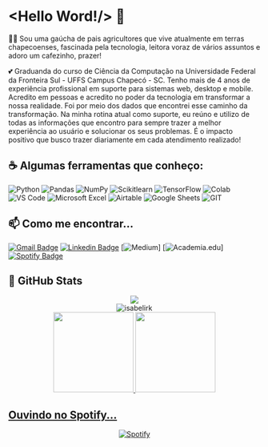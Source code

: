 # <Hello Word!/> :wave:

:woman_student: Sou uma gaúcha de pais agricultores que vive atualmente em terras chapecoenses, fascinada pela tecnologia, leitora voraz de vários assuntos e adoro um cafezinho, prazer!

:two_hearts: Graduanda do curso de Ciência da Computação na Universidade Federal da Fronteira Sul - UFFS Campus Chapecó - SC. Tenho mais de 4 anos de experiência profissional em suporte para sistemas web, desktop e mobile. Acredito em pessoas e acredito no poder da tecnologia em transformar a nossa realidade. Foi por meio dos dados que encontrei esse caminho da transformação. Na minha rotina atual como suporte, eu reúno e utilizo de todas as informações que encontro para sempre trazer a melhor experiência ao usuário e solucionar os seus problemas. É o impacto positivo que busco trazer diariamente em cada atendimento realizado!


## :coffee: Algumas ferramentas que conheço:

![Python](https://img.shields.io/badge/python-3670A0?style=for-the-badge&logo=python&logoColor=ffdd54) 
![Pandas](https://img.shields.io/badge/pandas-%23150458.svg?style=for-the-badge&logo=pandas&logoColor=white)
![NumPy](https://img.shields.io/badge/numpy-%23013243.svg?style=for-the-badge&logo=numpy&logoColor=white)
![Scikitlearn](https://img.shields.io/badge/scikit_learn-F7931E?style=for-the-badge&logo=scikit-learn&logoColor=white)
![TensorFlow](https://img.shields.io/badge/TensorFlow-FF6F00?style=for-the-badge&logo=tensorflow&logoColor=white)
![Colab](https://img.shields.io/badge/Colab-F9AB00?style=for-the-badge&logo=googlecolab&color=525252)
![VS Code](https://img.shields.io/badge/Visual_Studio_Code-0078D4?style=for-the-badge&logo=visual%20studio%20code&logoColor=white)
![Microsoft Excel](https://img.shields.io/badge/Microsoft_Excel-217346?style=for-the-badge&logo=microsoft-excel&logoColor=white)
![Airtable](https://img.shields.io/badge/Airtable-18BFFF?style=for-the-badge&logo=Airtable&logoColor=white)
![Google Sheets](https://img.shields.io/badge/Google%20Sheets-34A853?style=for-the-badge&logo=google-sheets&logoColor=white)
![GIT](https://img.shields.io/badge/GIT-E44C30?style=for-the-badge&logo=git&logoColor=white)


## :mailbox: Como me encontrar...

[![Gmail Badge](https://img.shields.io/badge/-Gmail-c14438?style=flat-square&logo=Gmail&logoColor=white&link=mailto:isabelireik2@gmail.com)](mailto:isabelireik2@gmail.com)
[![Linkedin Badge](https://img.shields.io/badge/-LinkedIn-blue?style=flat-square&logo=Linkedin&logoColor=white&link=https://www.linkedin.com/in/isabeli-reik-872981162//)](https://www.linkedin.com/in/isabelireik/)
[![Medium](https://img.shields.io/badge/Medium-12100E?style=for-the-badge&logo=medium&logoColor=white&link=https://medium.com/@isabelireik)]
[![Academia.edu](https://img.shields.io/badge/Academia-fff?style=for-the-badge&logo=academia&logoColor=black&link=https://wwwuffs.academia.edu/IsabeliReik)]
[![Spotify Badge](https://img.shields.io/badge/-Spotify-1ED760?style=flat-square&logo=Spotify&logoColor=white&link=https://open.spotify.com/user/p3h267aa2gos5wd11dtberex5)](https://open.spotify.com/user/p3h267aa2gos5wd11dtberex5)

   
## :eyes: GitHub Stats
<div align="center">
   <img src="https://profile-counter.glitch.me/isabelirk/count.svg" />
</div>
<div align="center">
<img align="center" src="https://github-readme-streak-stats.herokuapp.com/?user=isabelirk&theme=dracula" alt="isabelirk" />
</div>
<div align="center">
  <a href="https://github.com/isabelirk">
  <img height="160em" src="https://github-readme-stats.vercel.app/api?username=isabelirk&show_icons=true&theme=dracula&include_all_commits=true&count_private=true."/>
  <img height="160em" src="https://github-readme-stats.vercel.app/api/top-langs/?username=isabelirk&layout=compact&langs_count=7&theme=dracula&include_all_commits=true&count_private=true."/>
</div>


## Ouvindo no Spotify...

<div align="center">
  <a href="https://open.spotify.com/user/p3h267aa2gos5wd11dtberex5">
  <img alt="Spotify" src="https://spotify-recently-played-readme.vercel.app/api?user=p3h267aa2gos5wd11dtberex5&width=890&count=5">
</div>
